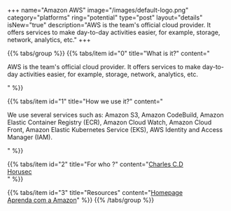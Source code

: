 +++
name="Amazon AWS"
image="/images/default-logo.png"
category="platforms"
ring="potential"
type="post"
layout="details"
isNew="true"
description="AWS is the team's official cloud provider. It offers services to make day-to-day activities easier, for example, storage, network, analytics, etc."
+++

{{% tabs/group %}}
  {{% tabs/item id="0" title="What is it?" content="<p>AWS is the team's official cloud provider. It offers services to make day-to-day activities easier, for example, storage, network, analytics, etc.</p>" %}}
  
  {{% tabs/item id="1" title="How we use it?" content="<p>We use several services such as: Amazon S3, Amazon CodeBuild, Amazon Elastic Container Registry (ECR), Amazon Cloud Watch, Amazon Cloud Front, Amazon Elastic Kubernetes Service (EKS), AWS Identity and Access Manager (IAM).</p>" %}}
  
  {{% tabs/item id="2" title="For who ?" content="<a href='https://charlescd.io/'>Charles C.D</a></br><a href='https://horusec.io/site/'>Horusec</a></br>" %}}

  {{% tabs/item id="3" title="Resources" content="<a href='http://allure.qatools.ru/'>Homepage</a> <br /> <a href='https://aws.amazon.com/pt/training/'>Aprenda com a Amazon</a>" %}}
{{% /tabs/group %}}